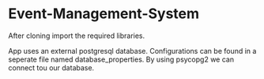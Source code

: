 # Event-Management-System

 After cloning import the required libraries.

 App uses an external postgresql database. Configurations can be found in a seperate file named database_properties. By using psycopg2 we can connect tou our database.

 
 

